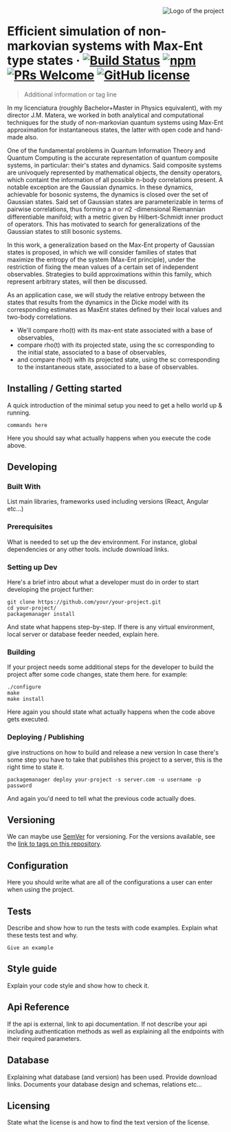 <img src="https://upload.wikimedia.org/wikipedia/commons/7/75/Logo_UNLP.jpg" alt="Logo of the project" align="right">

# Efficient simulation of non-markovian systems with Max-Ent type states &middot; [![Build Status](https://img.shields.io/travis/npm/npm/latest.svg?style=flat-square)](https://travis-ci.org/npm/npm) [![npm](https://img.shields.io/npm/v/npm.svg?style=flat-square)](https://www.npmjs.com/package/npm) [![PRs Welcome](https://img.shields.io/badge/PRs-welcome-brightgreen.svg?style=flat-square)](http://makeapullrequest.com) [![GitHub license](https://img.shields.io/badge/license-MIT-blue.svg?style=flat-square)](https://github.com/your/your-project/blob/master/LICENSE)
> Additional information or tag line

In my licenciatura (roughly Bachelor+Master in Physics equivalent), with my director J.M. Matera, we worked in both analytical and computational techniques for the study of non-markovian quantum systems using Max-Ent approximation for instantaneous states, the latter with open code and hand-made also.

One of the fundamental problems in Quantum Information Theory and Quantum Computing is the accurate representation of quantum composite systems, in particular: their's states and dynamics. Said composite systems are univoquely represented by mathematical objects, the density operators, which containt the information of all possible n-body correlations present. A notable exception are the Gaussian dynamics. In these dynamics, achievable for bosonic systems, the dynamics is closed over the set of Gaussian states. Said set of Gaussian states are parameterizable in terms of pairwise correlations, thus forming a  𝑛  or  𝑛2 -dimensional Riemannian differentiable manifold; with a metric given by Hilbert-Schmidt inner product of operators. This has motivated to search for generalizations of the Gaussian states to still bosonic systems.

In this work, a generalization based on the Max-Ent property of Gaussian states is proposed, in which we will consider families of states that maximize the entropy of the system (Max-Ent principle), under the restriction of fixing the mean values of a certain set of independent observables. Strategies to build approximations within this family, which represent arbitrary states, will then be discussed.

As an application case, we will study the relative entropy between the states that results from the dynamics in the Dicke model with its corresponding estimates as MaxEnt states defined by their local values and two-body correlations.

* We'll compare rho(t) with its max-ent state associated with a base of observables,
* compare rho(t) with its projected state, using the sc corresponding to the initial state, associated to a base of observables,
* and compare rho(t) with its projected state, using the sc corresponding to the instantaneous state, associated to a base of observables.



## Installing / Getting started

A quick introduction of the minimal setup you need to get a hello world up &
running.

```shell
commands here
```

Here you should say what actually happens when you execute the code above.

## Developing

### Built With
List main libraries, frameworks used including versions (React, Angular etc...)

### Prerequisites
What is needed to set up the dev environment. For instance, global dependencies or any other tools. include download links.


### Setting up Dev

Here's a brief intro about what a developer must do in order to start developing
the project further:

```shell
git clone https://github.com/your/your-project.git
cd your-project/
packagemanager install
```

And state what happens step-by-step. If there is any virtual environment, local server or database feeder needed, explain here.

### Building

If your project needs some additional steps for the developer to build the
project after some code changes, state them here. for example:

```shell
./configure
make
make install
```

Here again you should state what actually happens when the code above gets
executed.

### Deploying / Publishing
give instructions on how to build and release a new version
In case there's some step you have to take that publishes this project to a
server, this is the right time to state it.

```shell
packagemanager deploy your-project -s server.com -u username -p password
```

And again you'd need to tell what the previous code actually does.

## Versioning

We can maybe use [SemVer](http://semver.org/) for versioning. For the versions available, see the [link to tags on this repository](/tags).


## Configuration

Here you should write what are all of the configurations a user can enter when using the project.

## Tests

Describe and show how to run the tests with code examples.
Explain what these tests test and why.

```shell
Give an example
```

## Style guide

Explain your code style and show how to check it.

## Api Reference

If the api is external, link to api documentation. If not describe your api including authentication methods as well as explaining all the endpoints with their required parameters.


## Database

Explaining what database (and version) has been used. Provide download links.
Documents your database design and schemas, relations etc... 

## Licensing

State what the license is and how to find the text version of the license.

















